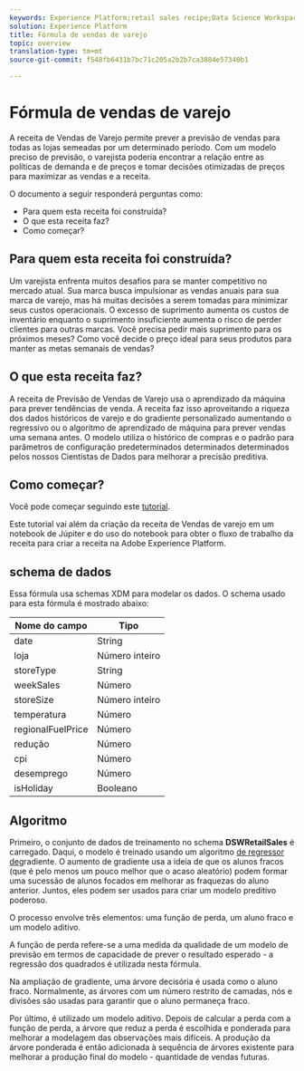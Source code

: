 ```yaml
---
keywords: Experience Platform;retail sales recipe;Data Science Workspace;popular topics
solution: Experience Platform
title: Fórmula de vendas de varejo
topic: overview
translation-type: tm+mt
source-git-commit: f548fb6431b7bc71c205a2b2b7ca3884e57340b1

---
```



# Fórmula de vendas de varejo

A receita de Vendas de Varejo permite prever a previsão de vendas para todas as lojas semeadas por um determinado período. Com um modelo preciso de previsão, o varejista poderia encontrar a relação entre as políticas de demanda e de preços e tomar decisões otimizadas de preços para maximizar as vendas e a receita.

O documento a seguir responderá perguntas como:
* Para quem esta receita foi construída?
* O que esta receita faz?
* Como começar?

## Para quem esta receita foi construída?

Um varejista enfrenta muitos desafios para se manter competitivo no mercado atual. Sua marca busca impulsionar as vendas anuais para sua marca de varejo, mas há muitas decisões a serem tomadas para minimizar seus custos operacionais. O excesso de suprimento aumenta os custos de inventário enquanto o suprimento insuficiente aumenta o risco de perder clientes para outras marcas. Você precisa pedir mais suprimento para os próximos meses? Como você decide o preço ideal para seus produtos para manter as metas semanais de vendas?

## O que esta receita faz?

A receita de Previsão de Vendas de Varejo usa o aprendizado da máquina para prever tendências de venda. A receita faz isso aproveitando a riqueza dos dados históricos de varejo e do gradiente personalizado aumentando o regressivo ou o algoritmo de aprendizado de máquina para prever vendas uma semana antes. O modelo utiliza o histórico de compras e o padrão para parâmetros de configuração predeterminados determinados determinados pelos nossos Cientistas de Dados para melhorar a precisão preditiva.

## Como começar?

Você pode começar seguindo este [tutorial](../jupyterlab/create-a-recipe.md).

Este tutorial vai além da criação da receita de Vendas de varejo em um notebook de Júpiter e do uso do notebook para obter o fluxo de trabalho da receita para criar a receita na Adobe Experience Platform.

## schema de dados

Essa fórmula usa schemas [](../../xdm/schema/field-dictionary.md) XDM para modelar os dados. O schema usado para esta fórmula é mostrado abaixo:

| Nome do campo | Tipo |
--- | ---
| date | String |
| loja | Número inteiro |
| storeType | String |
| weekSales | Número |
| storeSize | Número inteiro |
| temperatura | Número |
| regionalFuelPrice | Número |
| redução | Número |
| cpi | Número |
| desemprego | Número |
| isHoliday | Booleano |


## Algoritmo

Primeiro, o conjunto de dados de treinamento no schema **DSWRetailSales** é carregado. Daqui, o modelo é treinado usando um algoritmo [de regressor de](https://scikit-learn.org/stable/modules/generated/sklearn.ensemble.GradientBoostingRegressor.html)gradiente. O aumento de gradiente usa a ideia de que os alunos fracos (que é pelo menos um pouco melhor que o acaso aleatório) podem formar uma sucessão de alunos focados em melhorar as fraquezas do aluno anterior. Juntos, eles podem ser usados para criar um modelo preditivo poderoso.

O processo envolve três elementos: uma função de perda, um aluno fraco e um modelo aditivo.

A função de perda refere-se a uma medida da qualidade de um modelo de previsão em termos de capacidade de prever o resultado esperado - a regressão dos quadrados é utilizada nesta fórmula.

Na ampliação de gradiente, uma árvore decisória é usada como o aluno fraco. Normalmente, as árvores com um número restrito de camadas, nós e divisões são usadas para garantir que o aluno permaneça fraco.

Por último, é utilizado um modelo aditivo. Depois de calcular a perda com a função de perda, a árvore que reduz a perda é escolhida e ponderada para melhorar a modelagem das observações mais difíceis. A produção da árvore ponderada é então adicionada à sequência de árvores existente para melhorar a produção final do modelo - quantidade de vendas futuras.